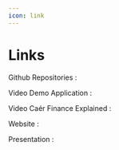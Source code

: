 ```yaml
---
icon: link
---
```


# Links

Github Repositories :&#x20;

Video Demo Application :&#x20;

Video Caér Finance Explained :

Website :&#x20;

Presentation :&#x20;
